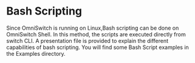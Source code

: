 # Bash Scripting
Since OmniSwitch is running on Linux,Bash scripting can be done on OmniSwitch Shell. In this method, the scripts are executed directly from switch CLI.
A presentation file is provided to explain the different capabilities of bash scripting. You will find some Bash Script examples in the Examples directory.
 
	
